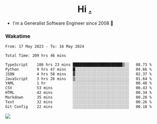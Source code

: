 <h1 align="center">Hi <a href="https://www.hackerrank.com/erasmosaraujo">.</a></h1>
 
- I'm a Generalist Software Engineer  since 2008 🚀
<!--  
<p align="left">
  <a href="https://github.com/erasmosoares/github-readme-stats">
    <img
      align="center"
      src="https://github-readme-stats.vercel.app/api/top-langs/?username=erasmosoares&theme=radical&layout=compact"
    />
  </a>
  <a href="https://github.com/erasmosoares/github-readme-stats">
    [![Harlok's WakaTime stats](https://github-readme-stats.vercel.app/api/wakatime?username=ffflabs)](https://github.com/anuraghazra/github-readme-stats)
  </a>
</p>

<!--
 ### Repo 
 
<p align="left">
 <a href="https://github.com/erasmosoares/github-readme-stats">
    <img
      align="center"
      height="165"
      src="https://github-readme-stats.vercel.app/api/pin?username=erasmosoares&repo=sample-node&title_color=fff&icon_color=f9f9f9&text_color=9f9f9f&bg_color=151515"
    />
  </a>
  <a href="https://github.com/erasmosoares/github-readme-stats">
    <img
      align="center"
      height="165"
      src="https://github-readme-stats.vercel.app/api/pin?username=erasmosoares&repo=sample-node&title_color=fff&icon_color=f9f9f9&text_color=9f9f9f&bg_color=151515"
    />
  </a>
</p>
-->

 ### Wakatime 

<!--START_SECTION:waka-->

```txt
From: 17 May 2023 - To: 16 May 2024

Total Time: 209 hrs 46 mins

TypeScript    186 hrs 23 mins ██████████████████████▒░░   88.73 %
Python        9 hrs 47 mins   █░░░░░░░░░░░░░░░░░░░░░░░░   04.66 %
JSON          4 hrs 58 mins   ▓░░░░░░░░░░░░░░░░░░░░░░░░   02.37 %
JavaScript    3 hrs 26 mins   ▒░░░░░░░░░░░░░░░░░░░░░░░░   01.64 %
YAML          1 hr            ░░░░░░░░░░░░░░░░░░░░░░░░░   00.48 %
CSV           53 mins         ░░░░░░░░░░░░░░░░░░░░░░░░░   00.43 %
HTML          42 mins         ░░░░░░░░░░░░░░░░░░░░░░░░░   00.34 %
Markdown      35 mins         ░░░░░░░░░░░░░░░░░░░░░░░░░   00.28 %
Text          32 mins         ░░░░░░░░░░░░░░░░░░░░░░░░░   00.26 %
Git Config    22 mins         ░░░░░░░░░░░░░░░░░░░░░░░░░   00.18 %
```

<!--END_SECTION:waka-->

![](https://komarev.com/ghpvc/?username=erasmosoares&color=brightgreen)
